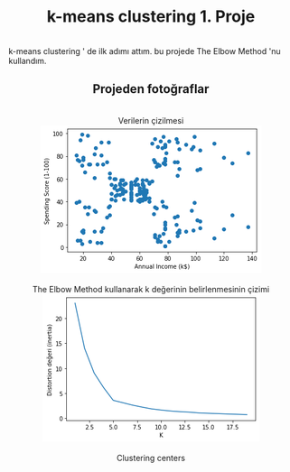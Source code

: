 <center>
  <h1>
    <b> k-means clustering 1. Proje </b>
  </h1>
</center>
<br>
k-means clustering ' de ilk adımı attım. bu projede The Elbow Method 'nu kullandım. 
</br>
<center><h2>Projeden fotoğraflar</h2></center>
<center>
 <br>
     Verilerin çizilmesi
     </br>
<img src="https://github.com/kundakcii/artificial_intelligence_repo/blob/main/k-means%20clustering/proje_1/Figure%202022-03-29%20113346.png"
     alt="verilerin çizilmesi"
 />
</center>

<center>
  <br>
     The Elbow Method kullanarak k değerinin belirlenmesinin çizimi
     </br>
<img src="https://github.com/kundakcii/artificial_intelligence_repo/blob/main/k-means%20clustering/proje_1/Figure%202022-03-29%20113220.png"
     alt="The Elbow Method kullanarak k değerinin belirlenmesinin çizimi"
    />
   
</center>

<center>
<br>
      Clustering centers 
     </br
<img src="https://github.com/kundakcii/artificial_intelligence_repo/blob/main/k-means%20clustering/proje_1/Figure%202022-03-29%20113332.png"
     alt="clustering centers "
 />

</center>